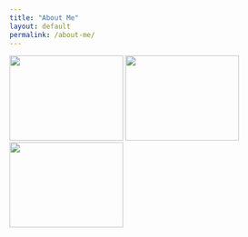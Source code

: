 ```yaml
---
title: "About Me"
layout: default
permalink: /about-me/
---
```


<img src="https://user-images.githubusercontent.com/76073032/102831904-89cbb300-43b2-11eb-8fc5-bb9dc2e44635.png" width="200" height="150" />
<img src="https://user-images.githubusercontent.com/76073032/102831727-1aee5a00-43b2-11eb-800a-b1d51a17c7cd.png" width="200" height="150" />
<img src="https://user-images.githubusercontent.com/76073032/102831752-28a3df80-43b2-11eb-9a14-0083cf4067ec.png" width="200" height="150" />


